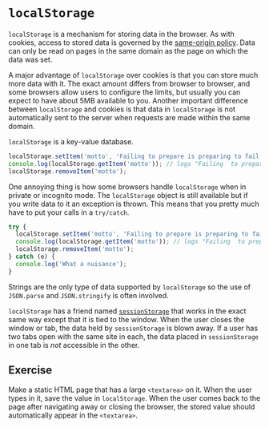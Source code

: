 # `localStorage`

`localStorage` is a mechanism for storing data in the browser. As with cookies, access to stored data is governed by the <a href="https://en.wikipedia.org/wiki/Same-origin_policy">same-origin policy</a>. Data can only be read on pages in the same domain as the page on which the data was set.

A major advantage of `localStorage` over cookies is that you can store much more data with it. The exact amount differs from browser to browser, and some browsers allow users to configure the limits, but usually you can expect to have about 5MB available to you. Another important difference between `localStorage` and cookies is that data in `localStorage` is not automatically sent to the server when requests are made within the same domain.  

`localStorage` is a key-value database.

```js
localStorage.setItem('motto', 'Failing to prepare is preparing to fail.');
console.log(localStorage.getItem('motto')); // logs "Failing  to prepare is preparing to fail." 
localStorage.removeItem('motto');

```

One annoying thing is how some browsers handle `localStorage` when in private or incognito mode. The `localStorage` object is still available but if you  write data to it an exception is thrown. This means that you pretty much have to put your calls in a `try/catch`. 

```javascript
try {
  localStorage.setItem('motto', 'Failing to prepare is preparing to fail.');
  console.log(localStorage.getItem('motto')); // logs "Failing  to prepare is preparing to fail." 
  localStorage.removeItem('motto');
} catch (e) {
  console.log('What a nuisance');
}
```

Strings are the only type of data supported by  `localStorage` so the use of `JSON.parse` and `JSON.stringify` is often involved.

`localStorage` has a friend named [`sessionStorage`](https://developer.mozilla.org/en-US/docs/Web/API/Window/sessionStorage) that works in the exact same way except that it is tied to the window. When the user closes the window or tab, the data held by `sessionStorage` is blown away. If a user has two tabs open with the same site in each, the data placed in `sessionStorage` in one tab is _not_ accessible in the other. 

## Exercise

Make a static HTML page that has a large `<textarea>` on it. When the user types in it, save the value in `localStorage`. When the user comes back to the page after navigating away or closing the browser, the stored value should automatically appear in the `<textarea>`.

